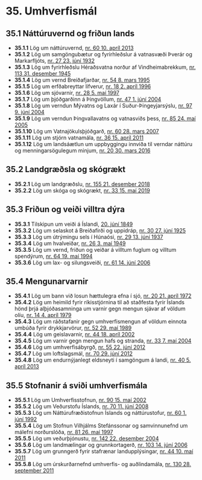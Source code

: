 # 35. Umhverfismál

## 35.1 Náttúruvernd og friðun lands

* __35.1.1__ Lög um náttúruvernd, [nr. 60 10. apríl 2013](2013060.md)
* __35.1.2__ Lög um samgöngubætur og fyrirhleðslur á vatnasvæði Þverár og Markarfljóts, [nr. 27 23. júní 1932](1932027.md)
* __35.1.3__ Lög um fyrirhleðslu Héraðsvatna norður af Vindheimabrekkum, [nr. 113 31. desember 1945](1945113.md)
* __35.1.4__ Lög um vernd Breiðafjarðar, [nr. 54 8. mars 1995](1995054.md)
* __35.1.5__ Lög um erfðabreyttar lífverur, [nr. 18 2. apríl 1996](1996018.md)
* __35.1.6__ Lög um sjóvarnir, [nr. 28 5. maí 1997](1997028.md)
* __35.1.7__ Lög um þjóðgarðinn á Þingvöllum, [nr. 47 1. júní 2004](2004047.md)
* __35.1.8__ Lög um verndun Mývatns og Laxár í Suður-Þingeyjarsýslu, [nr. 97 9. júní 2004](2004097.md)
* __35.1.9__ Lög um verndun Þingvallavatns og vatnasviðs þess, [nr. 85 24. maí 2005](2005085.md)
* __35.1.10__ Lög um Vatnajökulsþjóðgarð, [nr. 60 28. mars 2007](2007060.md)
* __35.1.11__ Lög um stjórn vatnamála, [nr. 36 15. apríl 2011](2011036.md)
* __35.1.12__ Lög um landsáætlun um uppbyggingu innviða til verndar náttúru og menningarsögulegum minjum, [nr. 20 30. mars 2016](2016020.md)

## 35.2 Landgræðsla og skógrækt

* __35.2.1__ Lög um landgræðslu, [nr. 155 21. desember 2018](2018155.md)
* __35.2.2__ Lög um skóga og skógrækt, [nr. 33  15. maí 2019](2019033.md)

## 35.3 Friðun og veiði villtra dýra

* __35.3.1__ Tilskipun um veiði á Íslandi, [20. júní 1849](1849206.md)
* __35.3.2__ Lög um selaskot á Breiðafirði og uppidráp, [nr. 30 27. júní 1925](1925030.md)
* __35.3.3__ Lög um útrýmingu sels í Húnaósi, [nr. 29 13. júní 1937](1937029.md)
* __35.3.4__ Lög um hvalveiðar, [nr. 26 3. maí 1949](1949026.md)
* __35.3.5__ Lög um vernd, friðun og veiðar á villtum fuglum og villtum spendýrum, [nr. 64 19. maí 1994](1994064.md)
* __35.3.6__ Lög um lax- og silungsveiði, [nr. 61 14. júní 2006](2006061.md)

## 35.4 Mengunarvarnir

* __35.4.1__ Lög um bann við losun hættulegra efna í sjó, [nr. 20 21. apríl 1972](1972020.md)
* __35.4.2__ Lög um heimild fyrir ríkisstjórnina til að staðfesta fyrir Íslands hönd þrjá alþjóðasamninga um varnir gegn mengun sjávar af völdum olíu, [nr. 14 4. apríl 1979](1979014.md)
* __35.4.3__ Lög um ráðstafanir gegn umhverfismengun af völdum einnota umbúða fyrir drykkjarvörur, [nr. 52 29. maí 1989](1989052.md)
* __35.4.4__ Lög um geislavarnir, [nr. 44 18. apríl 2002](2002044.md)
* __35.4.5__ Lög um varnir gegn mengun hafs og stranda, [nr. 33 7. maí 2004](2004033.md)
* __35.4.6__ Lög um umhverfisábyrgð, [nr. 55 22. júní 2012](2012055.md)
* __35.4.7__ Lög um loftslagsmál, [nr. 70 29. júní 2012](2012070.md)
* __35.4.8__ Lög um endurnýjanlegt eldsneyti í samgöngum á landi, [nr. 40 5. apríl 2013](2013040.md)

## 35.5 Stofnanir á sviði umhverfismála

* __35.5.1__ Lög um Umhverfisstofnun, [nr. 90 15. maí 2002](2002090.md)
* __35.5.2__ Lög um Veðurstofu Íslands, [nr. 70 11. júní 2008](2008070.md)
* __35.5.3__ Lög um Náttúrufræðistofnun Íslands og náttúrustofur, [nr. 60 1. júní 1992](1992060.md)
* __35.5.4__ Lög um Stofnun Vilhjálms Stefánssonar og samvinnunefnd um málefni norðurslóða, [nr. 81 26. maí 1997](1997081.md)
* __35.5.5__ Lög um veðurþjónustu, [nr. 142 22. desember 2004](2004142.md)
* __35.5.6__ Lög um landmælingar og grunnkortagerð, [nr. 103 14. júní 2006](2006103.md)
* __35.5.7__ Lög um grunngerð fyrir stafrænar landupplýsingar, [nr. 44 10. maí 2011](2011044.md)
* __35.5.8__ Lög um úrskurðarnefnd umhverfis- og auðlindamála, [nr. 130 28. september 2011](2011130.md)

